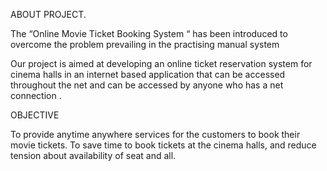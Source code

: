 

ABOUT PROJECT.

The “Online Movie Ticket  Booking System “ has been introduced to overcome the problem prevailing in the practising manual system

Our project is aimed at developing an online ticket reservation system for cinema halls in an internet based application that can be accessed throughout the net and can be accessed by anyone who has a net connection .

OBJECTIVE 

To provide anytime anywhere services for the customers to book their movie  tickets.
To save time to book tickets at the cinema halls, and reduce tension about availability of seat and all.
